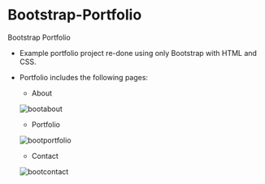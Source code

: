 # Bootstrap-Portfolio

Bootstrap Portfolio

* Example portfolio project re-done using only Bootstrap with HTML and CSS.

* Portfolio includes the following pages:

    * About

    ![bootabout](https://user-images.githubusercontent.com/43798753/59726449-af955c00-91ff-11e9-8bed-2abd90495e73.png)

    
    * Portfolio

    ![bootportfolio](https://user-images.githubusercontent.com/43798753/59726400-7957dc80-91ff-11e9-8f25-7f0881725389.png)
    
    * Contact

    ![bootcontact](https://user-images.githubusercontent.com/43798753/59726446-ab693e80-91ff-11e9-8aa8-734bc1044fd9.png)